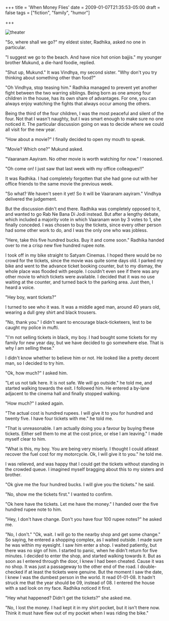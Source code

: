 +++
title = 'When Money Flies'
date = 2009-01-07T21:35:53-05:00
draft = false
tags = ["fiction", "family", "humor"]

+++

![theater](/../../img//money-flies.jpg)

"So, where shall we go?" my eldest sister, Radhika, asked no one in particular. 

"I suggest we go to the beach. And have nice hot onion bajjis." my younger brother Mukund, a die-hard foodie, replied. 

"Shut up, Mukund." It was Vindhya, my second sister. "Why don't you try thinking about something other than food?" 

"Oh Vindhya, stop teasing him." Radhika managed to prevent yet another fight between the two warring siblings. Being born as one among four children in the house, has its own share of advantages. For one, you can always enjoy watching the fights that always occur among the others. 

Being the third of the four children, I was the most peaceful and silent of the four. Not that I wasn't naughty, but I was smart enough to make sure no one noticed it. The particular discussion going on was to decide where we could all visit for the new year. 

"How about a movie?" I finally decided to open my mouth to speak. 

"Movie? Which one?" Mukund asked. 

"Vaaranam Aayiram. No other movie is worth watching for now." I reasoned. 

"Oh come on! I just saw that last week with my office colleagues!!" 

It was Radhika. I had completely forgotten that she had gone out with her office friends to the same movie the previous week. 

"So what? We haven't seen it yet! So it will be Vaaranam aayiram." Vindhya delivered the judgement. 

But the discussion didn't end there. Radhika was completely opposed to it, and wanted to go Rab Ne Bana Di Jodi instead. But after a lengthy debate, which included a majority vote in which Vaaranam won by 3 votes to 1, she finally conceded. I was chosen to buy the tickets, since every other person had some other work to do, and I was the only one who was jobless. 

"Here, take this five hundred bucks. Buy it and come soon." Radhika handed over to me a crisp new five hundred rupee note. 

I took off in my bike straight to Satyam Cinemas. I hoped there would be no crowd for the tickets, since the movie was quite some days old. I parked my bike and went to the advance ticket booking counter, but to my dismay, the whole place was flooded with people. I couldn't even see if there was any other movie to which tickets were available. I decided that it was no use waiting at the counter, and turned back to the parking area. Just then, I heard a voice. 

"Hey boy, want tickets?" 

I turned to see who it was. It was a middle aged man, around 40 years old, wearing a dull grey shirt and black trousers. 

"No, thank you." I didn't want to encourage black-ticketeers, lest to be caught my police in mufti. 

"I'm not selling tickets in black, my boy. I had bought some tickets for my family for new year day, but we have decided to go somewhere else. That is why I am selling these." 

I didn't know whether to believe him or not. He looked like a pretty decent man, so I decided to try him. 

"Ok, how much?" I asked him. 

"Let us not talk here. It is not safe. We will go outside." he told me, and started walking towards the exit. I followed him. He entered a by-lane adjacent to the cinema hall and finally stopped walking. 

"How much?" I asked again. 

"The actual cost is hundred rupees. I will give it to you for hundred and twenty five. I have four tickets with me." he told me. 

"That is unreasonable. I am actually doing you a favour by buying these tickets. Either sell them to me at the cost price, or else I am leaving." I made myself clear to him. 

"What is this, my boy. You are being very miserly. I thought I could atleast recover the fuel cost for my motorcycle. Ok, I will give it to you." he told me. 

I was relieved, and was happy that I could get the tickets without standing in the crowded queue. I imagined myself bragging about this to my sisters and brother. 

"Ok give me the four hundred bucks. I will give you the tickets." he said. 

"No, show me the tickets first." I wanted to confirm. 

"Ok here have the tickets. Let me have the money." I handed over the five hundred rupee note to him. 

"Hey, I don't have change. Don't you have four 100 rupee notes?" he asked me. 

"No, I don't." "Ok, wait. I will go to the nearby shop and get some change." So saying, he entered a shopping complex, as I waited outside. I made sure he was within my eyesight. I saw him enter a shop. I waited patiently, but there was no sign of him. I started to panic, when he didn't return for five minutes. I decided to enter the shop, and started walking towards it. But as soon as I entered through the door, I knew I had been cheated. Cause it was no shop. It was just a passageway to the other end of the road. I double-checked if at least the tickets were genuine. But the moment I saw the date, I knew I was the dumbest person in the world. It read 01-01-08. It hadn't struck me that the year should be 09, instead of 08. I entered the house with a sad look on my face. Radhika noticed it first. 

"Hey what happened? Didn't get the tickets?" she asked me. 

"No, I lost the money. I had kept it in my shirt pocket, but it isn't there now. Think it must have flew out of my pocket when I was riding the bike." 
